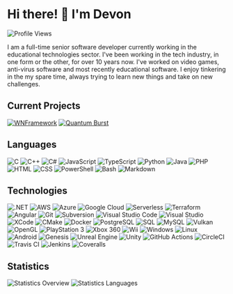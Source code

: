 # Hi there! 👋 I'm Devon

![Profile Views]

I am a full-time senior software developer currently working in the educational
technologies sector. I've been working in the tech industry, in one form or the
other, for over 10 years now. I've worked on video games, anti-virus software
and most recently educational software. I enjoy tinkering in the my spare time,
always trying to learn new things and take on new challenges.

## Current Projects

[![WNFramework]](https://github.com/WNProject/WNFramework)
[![Quantum Burst]](https://github.com/devpow112/quantum-burst)

## Languages

![C] ![C++] ![C#] ![JavaScript] ![TypeScript] ![Python] ![Java] ![PHP] ![HTML]
![CSS] ![PowerShell] ![Bash] ![Markdown]

## Technologies
![.NET] ![AWS] ![Azure] ![Google Cloud] ![Serverless] ![Terraform] ![Angular]
![Git] ![Subversion] ![Visual Studio Code] ![Visual Studio] ![XCode] ![CMake]
![Docker] ![PostgreSQL] ![SQL] ![MySQL] ![Vulkan] ![OpenGL] ![PlayStation 3]
![Xbox 360] ![Wii] ![Windows] ![Linux] ![Android] ![Genesis] ![Unreal Engine]
![Unity] ![GitHub Actions] ![CircleCI] ![Travis CI] ![Jenkins] ![Coveralls]

## Statistics

![Statistics Overview] ![Statistics Languages]

<!-- external links -->
[Profile Views]: https://komarev.com/ghpvc/?username=devpow112 "Profile Views"
[C]: https://img.shields.io/badge/-C-A8B9CC?logo=C&logoColor=white "C"
[C++]: https://img.shields.io/badge/-C++-00599C?logo=C%2b%2b&logoColor=white "C++"
[C#]: https://img.shields.io/badge/-C%23-239120?logo=C-Sharp&logoColor=white "C#"
[JavaScript]: https://img.shields.io/badge/-JavaScript-F7DF1E?logo=JavaScript&logoColor=black "JavaScript" 
[TypeScript]: https://img.shields.io/badge/-TypeScript-3178C6?logo=TypeScript&logoColor=white "TypeScript"
[Python]: https://img.shields.io/badge/-Python-3776AB?logo=Python&logoColor=white "Python"
[Java]: https://img.shields.io/badge/-Java-007396?logo=Java&logoColor=white "Java"
[PHP]: https://img.shields.io/badge/-PHP-777BB4?logo=PHP&logoColor=white "PHP"
[HTML]: https://img.shields.io/badge/-HTML-E34F26?logo=HTML5&logoColor=white "HTML"
[CSS]: https://img.shields.io/badge/-CSS-1572B6?logo=CSS3&logoColor=white "CSS"
[PowerShell]: https://img.shields.io/badge/-PowerShell-5391FE?logo=PowerShell&logoColor=white "PowerShell"
[Bash]: https://img.shields.io/badge/-Bash-4EAA25?logo=GNU-Bash&logoColor=white "Bash"
[Markdown]: https://img.shields.io/badge/-Markdown-000000?logo=Markdown&logoColor=white "Markdown"
[.NET]: https://img.shields.io/badge/-.NET-512BD4?logo=.NET&logoColor=white ".NET"
[AWS]: https://img.shields.io/badge/-AWS-232F3E?logo=Amazon-AWS&logoColor=white "AWS"
[Azure]: https://img.shields.io/badge/-Azure-0089D6?logo=Microsoft-Azure&logoColor=white "Azure"
[Google Cloud]: https://img.shields.io/badge/-Google%20Cloud-4285F4?logo=Google-Cloud&logoColor=white "Google Cloud"
[Terraform]: https://img.shields.io/badge/-Terraform-623CE4?logo=Terraform&logoColor=white "Terraform"
[Git]: https://img.shields.io/badge/-Git-F05032?logo=Git&logoColor=white "Git"
[Subversion]: https://img.shields.io/badge/-Subversion-809CC9?logo=Subversion&logoColor=white "Subversion"
[Visual Studio]: https://img.shields.io/badge/-Visual%20Studio-512BD4?logo=Visual-Studio&logoColor=white "Visual Studio"
[Visual Studio Code]: https://img.shields.io/badge/-Visual%20Studio%20Code-007ACC?logo=Visual-Studio-Code&logoColor=white "Visual Studio Code"
[XCode]: https://img.shields.io/badge/-XCode-147EFB?logo=XCode&logoColor=white "XCode"
[CMake]: https://img.shields.io/badge/-CMake-064F8C?logo=CMake&logoColor=white "CMake"
[Docker]: https://img.shields.io/badge/-Docker-2496ED?logo=Docker&logoColor=white "Docker"
[SQL]: https://img.shields.io/badge/-SQL-CC2927?logo=Microsoft-SQL-Server&logoColor=white "SQL"
[MySQL]: https://img.shields.io/badge/-MySQL-4479A1?logo=MySQL&logoColor=white "MySQL"
[PostgreSQL]: https://img.shields.io/badge/-PostgreSQL-336791?logo=PostgreSQL&logoColor=white "PostgreSQL"
[Angular]: https://img.shields.io/badge/-Angular-E23237?logo=Angular&logoColor=white "Angular"
[Vulkan]: https://img.shields.io/badge/-Vulkan-AC162C?logo=Vulkan&logoColor=white "Vulkan"
[PlayStation 3]: https://img.shields.io/badge/-PlayStation%203-003791?logo=PlayStation&logoColor=white "PlayStation 3"
[Xbox 360]: https://img.shields.io/badge/-Xbox%20360-107C10?logo=Xbox&logoColor=white "Xbox 360"
[Wii]: https://img.shields.io/badge/-Wii-8B8B8B?logo=Wii&logoColor=white "Wii"
[Android]: https://img.shields.io/badge/-Android-3DDC84?logo=Android&logoColor=white "Android"
[Windows]: https://img.shields.io/badge/-Windows-0078D6?logo=Windows&logoColor=white "Windows"
[Linux]: https://img.shields.io/badge/-Linux-FCC624?logo=Linux&logoColor=black "Linux"
[Genesis]: https://img.shields.io/badge/-Genesis-0089CF?logo=Sega&logoColor=white "Genesis"
[OpenGL]: https://img.shields.io/badge/-OpenGL-5586A4?logo=OpenGL&logoColor=white "OpenGL" 
[Serverless]: https://img.shields.io/badge/-Serverless-FD5750?logo=Serverless&logoColor=white "Serverless"
[Unreal Engine]: https://img.shields.io/badge/-Unreal%20Engine-313131?logo=Unreal-Engine&logoColor=white "Unreal Engine"
[Unity]: https://img.shields.io/badge/-Unity-000000?logo=Unity&logoColor=white "Unity"
[GitHub Actions]: https://img.shields.io/badge/-GitHub%20Actions-2088FF?logo=GitHub-Actions&logoColor=white "GitHub Actions"
[CircleCI]: https://img.shields.io/badge/-CircleCI-343434?logo=CircleCI&logoColor=white "CircleCI"
[Travis CI]: https://img.shields.io/badge/-Travis%20CI-3EAAAF?logo=Travis-CI&logoColor=white "Travis CI"
[Jenkins]: https://img.shields.io/badge/-Jenkins-D24939?logo=Jenkins&logoColor=white "Jenkins"
[Coveralls]: https://img.shields.io/badge/-Coveralls-3F5767?logo=Coveralls&logoColor=white "Coveralls"
[WNFramework]: https://github-readme-stats.vercel.app/api/pin/?username=WNProject&repo=WNFramework&show_owner=true&theme=github_dark&icon_color=8B949E&hide_border=true
[Quantum Burst]: https://github-readme-stats.vercel.app/api/pin/?username=devpow112&repo=quantum-burst&show_owner=true&theme=github_dark&icon_color=8B949E&hide_border=true
[Statistics Overview]: https://github-readme-stats.vercel.app/api?username=devpow112&hide_border=true&include_all_commits=true&count_private=true&line_height=20&custom_title=Overview&theme=github_dark
[Statistics Languages]: https://github-readme-stats.vercel.app/api/top-langs/?username=devpow112&hide_border=true&layout=compact&langs_count=6&theme=github_dark
